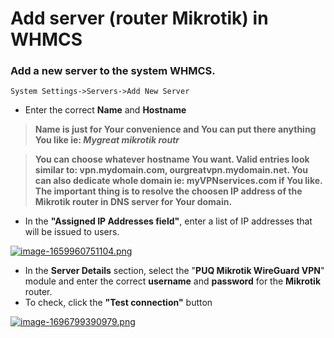 # Add server (router Mikrotik) in WHMCS

### Add a new server to the system WHMCS.

```
System Settings->Servers->Add New Server
```

- Enter the correct **Name** and **Hostname**

>**Name is just for Your convenience and You can put there anything You like ie: *Mygreat mikrotik routr***

>**You can choose whatever hostname You want. Valid entries look similar to: vpn.mydomain.com, ourgreatvpn.mydomain.net. You can also dedicate whole domain ie: myVPNservices.com if You like. The important thing is to resolve the choosen IP address of the Mikrotik router in DNS server for Your domain.** 

- In the **"Assigned IP Addresses field"**, enter a list of IP addresses that will be issued to users.

[![image-1659960751104.png](https://doc.puq.info/uploads/images/gallery/2022-08/scaled-1680-/image-1659960751104.png)](https://doc.puq.info/uploads/images/gallery/2022-08/image-1659960751104.png)

- In the **Server Details** section, select the "**PUQ Mikrotik WireGuard VPN**" module and enter the correct **username** and **password** for the **Mikrotik** router.
- To check, click the **"Test connection"** button

[![image-1696799390979.png](https://doc.puq.info/uploads/images/gallery/2023-10/scaled-1680-/image-1696799390979.png)](https://doc.puq.info/uploads/images/gallery/2023-10/image-1696799390979.png)